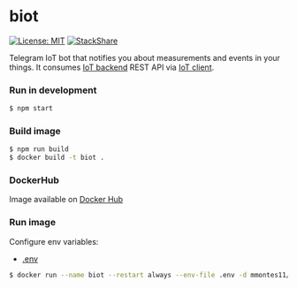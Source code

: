 # biot
[![License: MIT](https://img.shields.io/badge/License-MIT-yellow.svg)](https://opensource.org/licenses/MIT)
[![StackShare](https://img.shields.io/badge/tech-stack-0690fa.svg?style=flat)](https://stackshare.io/mmontes11/iot)

Telegram IoT bot that notifies you about measurements and events in your things. It consumes [IoT backend](https://github.com/mmontes11/iot-backend) REST API via [IoT client](https://github.com/mmontes11/iot_client).

### Run in development
```bash
$ npm start
```
### Build image
```bash
$ npm run build
$ docker build -t biot .
```
### DockerHub
Image available on [Docker Hub](https://hub.docker.com/r/mmontes11/biot/)

### Run image

Configure env variables:
* [.env](https://github.com/mmontes11/biot/blob/develop/.env)

```bash
$ docker run --name biot --restart always --env-file .env -d mmontes11/biot
```
